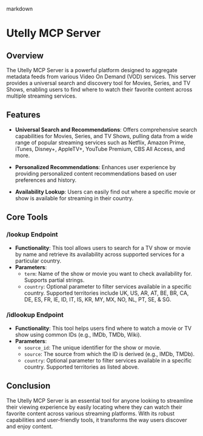 markdown
# Utelly MCP Server

## Overview

The Utelly MCP Server is a powerful platform designed to aggregate metadata feeds from various Video On Demand (VOD) services. This server provides a universal search and discovery tool for Movies, Series, and TV Shows, enabling users to find where to watch their favorite content across multiple streaming services. 

## Features

- **Universal Search and Recommendations**: Offers comprehensive search capabilities for Movies, Series, and TV Shows, pulling data from a wide range of popular streaming services such as Netflix, Amazon Prime, iTunes, Disney+, AppleTV+, YouTube Premium, CBS All Access, and more.

- **Personalized Recommendations**: Enhances user experience by providing personalized content recommendations based on user preferences and history.

- **Availability Lookup**: Users can easily find out where a specific movie or show is available for streaming in their country.

## Core Tools

### /lookup Endpoint
- **Functionality**: This tool allows users to search for a TV show or movie by name and retrieve its availability across supported services for a particular country.
- **Parameters**:
  - `term`: Name of the show or movie you want to check availability for. Supports partial strings.
  - `country`: Optional parameter to filter services available in a specific country. Supported territories include UK, US, AR, AT, BE, BR, CA, DE, ES, FR, IE, ID, IT, IS, KR, MY, MX, NO, NL, PT, SE, & SG.

### /idlookup Endpoint
- **Functionality**: This tool helps users find where to watch a movie or TV show using common IDs (e.g., IMDb, TMDb, Wiki).
- **Parameters**:
  - `source_id`: The unique identifier for the show or movie.
  - `source`: The source from which the ID is derived (e.g., IMDb, TMDb).
  - `country`: Optional parameter to filter services available in a specific country. Supported territories as listed above.

## Conclusion

The Utelly MCP Server is an essential tool for anyone looking to streamline their viewing experience by easily locating where they can watch their favorite content across various streaming platforms. With its robust capabilities and user-friendly tools, it transforms the way users discover and enjoy content.